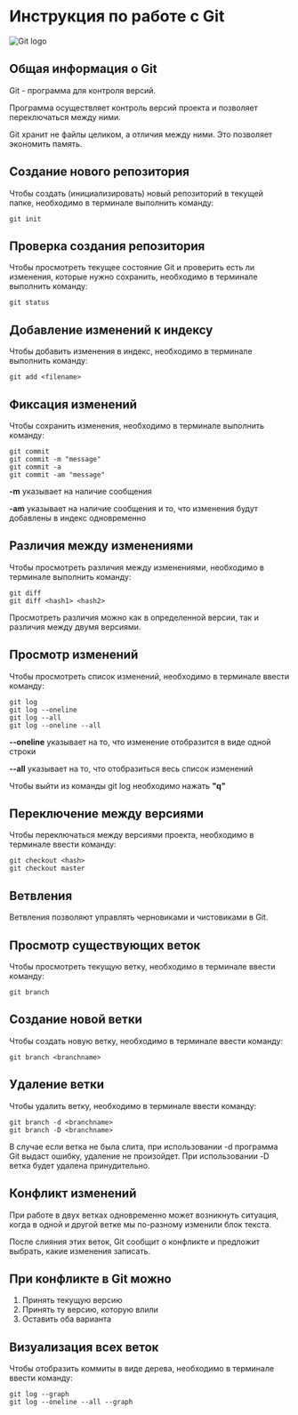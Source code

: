 # **Инструкция по работе с Git**

![Git logo](git.jpg)

## Общая информация о Git 

Git - программа для контроля версий. 

Программа осуществляет контроль версий проекта и позволяет переключаться между ними.

Git хранит не файлы целиком, а отличия между ними. Это позволяет экономить память.

## Создание нового репозитория

Чтобы создать (инициализировать) новый репозиторий в текущей папке, необходимо в терминале выполнить команду:

    git init

## Проверка создания репозитория

Чтобы просмотреть текущее состояние Git и проверить есть ли изменения, которые нужно сохранить, необходимо в терминале выполнить команду:

    git status



## Добавление изменений к индексу

Чтобы добавить изменения в индекс, необходимо в терминале выполнить команду:

    git add <filename>



## Фиксация изменений

Чтобы сохранить изменения, необходимо в терминале выполнить команду:

    git commit 
    git commit -m "message"
    git commit -a
    git commit -am "message"

**-m** указывает на наличие сообщения

**-am** указывает на наличие сообщения и то, что изменения будут добавлены в индекс одновременно

## Различия между изменениями

Чтобы просмотреть различия между изменениями, необходимо в терминале выполнить команду:

    git diff
    git diff <hash1> <hash2>

Просмотреть различия можно как в определенной версии, так и различия между двумя версиями.

## Просмотр изменений

Чтобы просмотреть список изменений, необходимо в терминале ввести команду:

    git log
    git log --oneline
    git log --all
    git log --oneline --all

**--oneline** указывает на то, что изменение отобразится в виде одной строки

**--all** указывает на то, что отобразиться весь список изменений

Чтобы выйти из команды git log необходимо нажать **"q"**

## Переключение между версиями

Чтобы переключаться между версиями проекта, необходимо в терминале ввести команду:

    git checkout <hash>
    git checkout master

## Ветвления

Ветвления позволяют управлять черновиками и чистовиками в Git.

## Просмотр существующих веток

Чтобы просмотреть текущую ветку, необходимо в терминале ввести команду:

    git branch

## Создание новой ветки

Чтобы создать новую ветку, необходимо в терминале ввести команду:

    git branch <branchname>

## Удаление ветки

Чтобы удалить ветку, необходимо в терминале ввести команду:

    git branch -d <branchname>
    git branch -D <branchname>

В случае если ветка не была слита, при использовании -d программа Git  выдаст ошибку, удаление не произойдет. При использовании -D ветка будет удалена принудительно.

## Конфликт изменений

При работе в двух ветках одновременно может возникнуть ситуация, когда в одной и другой ветке мы по-разному изменили блок текста.

После слияния этих веток, Git сообщит о конфликте и предложит выбрать, какие изменения записать.

## При конфликте в Git можно

1. Принять текущую версию
2. Принять ту версию, которую влили
3. Оставить оба варианта 

## Визуализация всех веток

Чтобы отобразить коммиты в виде дерева, необходимо в терминале ввести команду:

    git log --graph
    git log --oneline --all --graph

